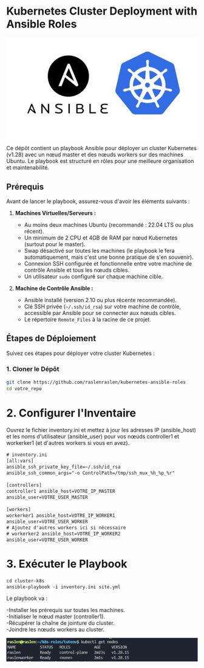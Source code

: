 # Kubernetes Cluster Deployment with Ansible Roles

![alt text](Screenshots/ansible.jpg)

Ce dépôt contient un playbook Ansible pour déployer un cluster Kubernetes (v1.28) avec un nœud master et des nœuds workers sur des machines Ubuntu. Le playbook est structuré en rôles pour une meilleure organisation et maintenabilité.

## Prérequis

Avant de lancer le playbook, assurez-vous d'avoir les éléments suivants :

1.  **Machines Virtuelles/Serveurs :**
    *   Au moins deux machines Ubuntu (recommandé : 22.04 LTS ou plus récent).
    *   Un minimum de 2 CPU et 4GB de RAM par nœud Kubernetes (surtout pour le master).
    *   Swap désactivé sur toutes les machines (le playbook le fera automatiquement, mais c'est une bonne pratique de s'en souvenir).
    *   Connexion SSH configurée et fonctionnelle entre votre machine de contrôle Ansible et tous les nœuds cibles.
    *   Un utilisateur `sudo` configuré sur chaque machine cible.

2.  **Machine de Contrôle Ansible :**
    *   Ansible installé (version 2.10 ou plus récente recommandée).
    *   Clé SSH privée (`~/.ssh/id_rsa`) sur votre machine de contrôle, accessible par Ansible pour se connecter aux nœuds cibles.
    *   Le répertoire `Remote_Files` à la racine de ce projet.




## Étapes de Déploiement

Suivez ces étapes pour déployer votre cluster Kubernetes :

### 1. Cloner le Dépôt

```bash
git clone https://github.com/raslenraslen/kubernetes-ansible-roles
cd votre_repo

```

# 2. Configurer l'Inventaire

Ouvrez le fichier inventory.ini et mettez à jour les adresses IP (ansible_host) et les noms d'utilisateur (ansible_user) pour vos nœuds controller1 et workerker1 (et d'autres workers si vous en avez).

````
# inventory.ini
[all:vars]
ansible_ssh_private_key_file=~/.ssh/id_rsa
ansible_ssh_common_args="-o ControlPath=/tmp/ssh_mux_%h_%p_%r"

[controllers]
controller1 ansible_host=VOTRE_IP_MASTER ansible_user=VOTRE_USER_MASTER

[workers]
workerker1 ansible_host=VOTRE_IP_WORKER1 ansible_user=VOTRE_USER_WORKER
# Ajoutez d'autres workers ici si nécessaire
# workerker2 ansible_host=VOTRE_IP_WORKER2 ansible_user=VOTRE_USER_WORKER
````

# 3. Exécuter le Playbook

```
cd cluster-k8s
ansible-playbook -i inventory.ini site.yml 
```

Le playbook va :

-Installer les prérequis sur toutes les machines.  
-Initialiser le nœud master (controller1).  
-Récupérer la chaîne de jointure du cluster.  
-Joindre les nœuds workers au cluster.  


![alt text](Screenshots/nodes.PNG)